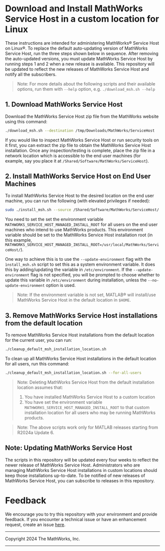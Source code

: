 
# Download and Install MathWorks Service Host in a custom location for Linux

These instructions are intended for administering MathWorks&reg; Service Host on Linux&reg;. To replace the default auto-updating version of MathWorks Service Host, run the three steps shown below in sequence. After removing the auto-updated versions, you must update MathWorks Service Host by running steps 1 and 2 when a new release is available. This repository will be updated to reflect the new releases of MathWorks Service Host and notify all the subscribers.

>Note: For more details about the following scripts and their available options, run them with `--help` option, e.g. `./download_msh.sh --help`

## 1. Download MathWorks Service Host
Download the MathWorks Service Host zip file from the MathWorks website using this command:
```bash
./download_msh.sh --destination /tmp/Downloads/MathWorks/ServiceHost
```
If you would like to inspect MathWorks Service Host or run security tools on it first, you can extract the zip file to obtain the MathWorks Service Host installation. Once any inspection/testing is complete, place the zip file in a network location which is accessible to the end user machines (for example, say you place it at `/Shared/Software/MathWorks/ServiceHost`).

## 2. Install MathWorks Service Host on End User Machines
To install MathWorks Service Host to the desired location on the end user machine, you can run the following (with elevated privileges if needed):
```bash
sudo ./install_msh.sh --source /Shared/Software/MathWorks/ServiceHost/ --destination /usr/local/MathWorks/ServiceHost/
```

You need to set the set the environment variable `MATHWORKS_SERVICE_HOST_MANAGED_INSTALL_ROOT` for all users on the end user machines who intend to use MathWorks products. This environment variable should be set to the MathWorks Service Host installation root (in this example, `MATHWORKS_SERVICE_HOST_MANAGED_INSTALL_ROOT=/usr/local/MathWorks/ServiceHost/`).

One way to achieve this is to use the `--update-environment` flag with the `ìnstall_msh.sh` script to set this as a system environment variable. It does this by adding/updating the variable in `/etc/environment`. If the `--update-environment` flag is not specified, you will be prompted to choose whether to update this variable in `/etc/environment` during installation, unless the `--no-update-environment` option is used.

>Note: If the environment variable is not set, MATLAB&reg; will install/use MathWorks Service Host in the default location in `$HOME`.

## 3.  Remove MathWorks Service Host installations from the default location
To remove MathWorks Service Host installations from the default location for the current user, you can run:
```bash
./cleanup_default_msh_installation_location.sh
```

To clean up all MathWorks Service Host installations in the default location for all users, run this command:
```bash
./cleanup_default_msh_installation_location.sh --for-all-users
```

>Note: Deleting MathWorks Service Host from the default installation location assumes that:
> 1. You have installed MathWorks Service Host to a custom location
> 2. You have set the environment variable `MATHWORKS_SERVICE_HOST_MANAGED_INSTALL_ROOT` to that custom installation location for all users who may be running MathWorks products.

>Note: The above scripts work only for MATLAB releases starting from R2024a Update 6.

## Note: Updating MathWorks Service Host
The scripts in this repository will be updated every four weeks to reflect the newer release of MathWorks Service Host. Administrators who are managing MathWorks Service Host installations in custom locations should keep those installations up-to-date. To be notified of new releases of MathWorks Service Host, you can subscribe to releases in this repository.

# Feedback
We encourage you to try this repository with your environment and provide feedback. If you encounter a technical issue or have an enhancement request, create an issue [here](https://github.com/mathworks-ref-arch/administer-mathworks-service-host/issues).

----

Copyright 2024 The MathWorks, Inc.

----
